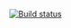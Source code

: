 [![Build status](https://ci.appveyor.com/api/projects/status/yaqtg4hffj0ixa6s?svg=true)](https://ci.appveyor.com/project/TrandinaT/testingwebinterfaces2)